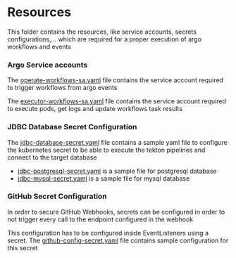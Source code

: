 # Resources

This folder contains the resources, like service accounts, secrets configurations,...
which are required for a proper execution of argo workflows and events

### Argo Service accounts

The [operate-workflows-sa.yaml](operate-workflows-sa.yaml) file contains the service account required to trigger workflows
from argo events

The [executor-workflows-sa.yaml](executor-workflows-sa.yaml) file contains the service account required to execute pods, get logs
and update workflows task results

### JDBC Database Secret Configuration

The [jdbc-database-secret.yaml](jdbc-database-secret.yaml) file contains a sample yaml file to configure 
the kubernetes secret to be able to execute the tekton pipelines and connect to the target database

- [jdbc-postgresql-secret.yaml](jdbc-postgresql-secret.yaml) is a sample file for postgresql database
- [jdbc-mysql-secret.yaml](jdbc-mysql-secret.yaml) is a sample file for mysql database

### GitHub Secret Configuration

In order to secure GitHub Webhooks, secrets can be configured in order to not trigger every call 
to the endpoint configured in the webhook

This configuration has to be configured inside EventListeners using a secret. 
The [github-config-secret.yaml](github-config-secret.yaml) file contains sample configuration for this secret
